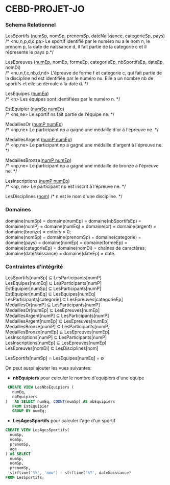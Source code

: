 # CEBD-PROJET-JO

### Schema Relationnel
LesSportifs (<ins>numSp</ins>, nomSp, prenomSp, dateNaissance, categorieSp, pays)  
/* <nu,n,p,d,c,pa> Le sportif identifié par le numéro nu a le nom n, le prenom p, la date de naissance d, il fait partie de la categorie c et il répresente le pays p.*/  

LesEpreuves (<ins>numEp</ins>, nomEp, formeEp, categorieEp, nbSportifsEp, dateEp, nomDi)  
/* <nu,n,f,c,nb,d,nd> L'épreuve de forme f et catégorie c, qui fait partie de la discipline nd est identifiée par le numéro nu. Elle a un nombre nb de sportifs et elle se déroule à la date d. */   

LesEquipes (<ins>numEq</ins>)  
/* \<n\> Les équipes sont identifiées par le numéro n. */  

EstEquipier (<ins>numSp numEq</ins>)  
/* <ns,ne> Le sportif ns fait partie de l'équipe ne. */  

MedaillesOr (<ins>numP numEp</ins>)  
/* <np,ne> Le participant np a gagné une médaille d'or à l'épreuve ne. */  

MedaillesArgent (<ins>numP numEp</ins>)  
/* <np,ne> Le participant np a gagné une médaille d'argent à l'épreuve ne. */  

MedaillesBronze(<ins>numP numEp</ins>)  
/* <np,ne> Le participant np a gagné une médaille de bronze à l'épreuve ne. */  

LesInscriptions (<ins>numP numEp</ins>)  
/* <np, ne> Le participant np est inscrit à l'épreuve ne.  */  

LesDisciplines (<ins>nom</ins>)
/* <n> n est le nom d'une discipline. */ 

### Domaines
domaine(numSp) = domaine(numEp) = domaine(nbSportifsEp) = domaine(numP) = domaine(numEq) = domaine(or) = domaine(argent) = domaine(bronze) = entiers > 0;  
domaine(nomSp) = domaine(prenomSp) = domaine(categorie) = domaine(pays) = domaine(nomEp) = domaine(formeEp) = domaine(categorieEp) = domaine(nomDi) = chaînes de caractères;  
domaine(dateNaissance) = domaine(dateEp) = date.  

###  Contraintes d’intégrité
LesSportifs[numSp] ⊆ LesParticipants[numP]  
LesEquipes[numEq] ⊆ LesParticipants[numP]  
EstEquipier[numSp] ⊆ LesParticipants[numP]  
EstEquipier[numEq] ⊆ LesEquipes[numEq]  
LesParticipants[categorie] ⊆ LesEpreuves[categorieEp]  
MedaillesOr[numP]  ⊆ LesParticipants[numP]  
MedaillesOr[numEp] ⊆ LesEpreuves[numEp]  
MedaillesArgent[numP] ⊆ LesParticipants[numP]  
MedaillesArgent[numEp] ⊆ LesEpreuves[numEp]  
MedaillesBronze[numP] ⊆ LesParticipants[numP]    
MedaillesBronze[numEp] ⊆ LesEpreuves[numEp]   
LesInscriptions[numP] ⊆ LesParticipants[numP]   
LesInscriptions[numEp] ⊆ LesEpreuves[numEp]  
LesEpreuves[nomDi] ⊆ LesDisciplines[nom]  

LesSportifs[numSp] ∩ LesEquipes[numEq] = ∅
 
On peut aussi ajouter les vues suivantes:  
  - __nbEquipiers__ pour calculer le nombre d'equipiers d'une equipe  
 ```sql
  CREATE VIEW LesNbsEquipiers (  
    numEq,  
    nbEquipiers  
)   AS SELECT numEq, COUNT(numSp) AS nbEquipiers  
    FROM EstEquipier  
    GROUP BY numEq;
  ```
  
  - __LesAgesSportifs__ pour calculer l'age d'un sportif  
  ```sql 
  CREATE VIEW LesAgesSportifs(  
    numSp,    
    nomSp,  
    prenomSp,  
    age  
) AS SELECT  
    numSp,  
    nomSp,  
    prenomSp,  
    strftime('%Y', 'now') - strftime('%Y', dateNaissance)  
FROM LesSportifs;  
  ```
